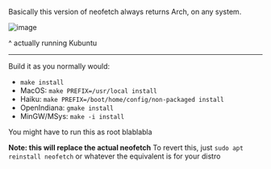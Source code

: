 Basically this version of neofetch always returns Arch, on any system.

![image](https://user-images.githubusercontent.com/49426949/119331499-b3ea0f80-bc87-11eb-8b47-df3988f79ed8.png)

^ actually running Kubuntu

* * *

Build it as you normally would:
- `make install`
- MacOS: `make PREFIX=/usr/local install`
- Haiku: `make PREFIX=/boot/home/config/non-packaged install`
- OpenIndiana: `gmake install`
- MinGW/MSys: `make -i install`

You might have to run this as root blablabla

**Note: this __will__ replace the actual neofetch**
To revert this, just `sudo apt reinstall neofetch` or whatever the equivalent is for your distro
